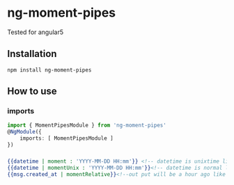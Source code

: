 # ng-moment-pipes
Tested for angular5

## Installation
```
npm install ng-moment-pipes
```
## How to use

### imports
``` app.module.ts
import { MomentPipesModule } from 'ng-moment-pipes'
@NgModule({
    imports: [ MomentPipesModule ]
})
```

###
``` app.html
{{datetime | moment : 'YYYY-MM-DD HH:mm'}} <!-- datetime is unixtime like 1592345678 -->
{{datetime | momentUnix : 'YYYY-MM-DD HH:mm'}}<!-- datetime is normal like 1592345678 -->
{{msg.created_at | momentRelative}}<!--out put will be a hour ago like that -->
```
